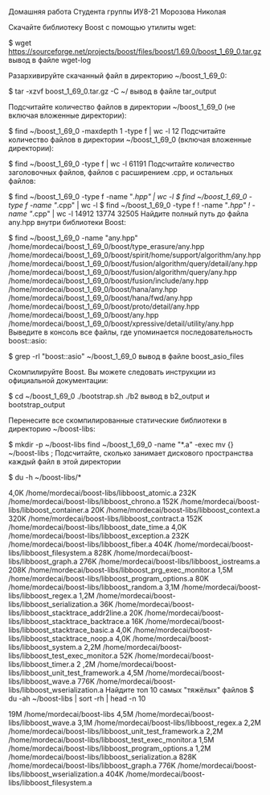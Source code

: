 Домашняя работа
Студента группы ИУ8-21 Морозова Николая

Скачайте библиотеку Boost с помощью утилиты wget:

$ wget https://sourceforge.net/projects/boost/files/boost/1.69.0/boost_1_69_0.tar.gz
вывод в файле wget-log

Разархивируйте скачанный файл в директорию ~/boost_1_69_0:

$ tar -xzvf boost_1_69_0.tar.gz -C ~/
вывод в файле tar_output

Подсчитайте количество файлов в директории ~/boost_1_69_0 (не включая вложенные директории):

$ find ~/boost_1_69_0 -maxdepth 1 -type f | wc -l
12
Подсчитайте количество файлов в директории ~/boost_1_69_0 (включая вложенные директории):

$ find ~/boost_1_69_0 -type f | wc -l
61191
Подсчитайте количество заголовочных файлов, файлов с расширением .cpp, и остальных файлов:

$ find ~/boost_1_69_0 -type f -name "*.hpp" | wc -l
$ find ~/boost_1_69_0 -type f -name "*.cpp" | wc -l
$ find ~/boost_1_69_0 -type f ! -name "*.hpp" ! -name "*.cpp" | wc -l
14912
13774
32505
Найдите полный путь до файла any.hpp внутри библиотеки Boost:

$ find ~/boost_1_69_0 -name "any.hpp"
/home/mordecai/boost_1_69_0/boost/type_erasure/any.hpp
/home/mordecai/boost_1_69_0/boost/spirit/home/support/algorithm/any.hpp
/home/mordecai/boost_1_69_0/boost/fusion/algorithm/query/detail/any.hpp
/home/mordecai/boost_1_69_0/boost/fusion/algorithm/query/any.hpp
/home/mordecai/boost_1_69_0/boost/fusion/include/any.hpp
/home/mordecai/boost_1_69_0/boost/hana/any.hpp
/home/mordecai/boost_1_69_0/boost/hana/fwd/any.hpp
/home/mordecai/boost_1_69_0/boost/proto/detail/any.hpp
/home/mordecai/boost_1_69_0/boost/any.hpp
/home/mordecai/boost_1_69_0/boost/xpressive/detail/utility/any.hpp
Выведите в консоль все файлы, где упоминается последовательность boost::asio:

$ grep -rl "boost::asio" ~/boost_1_69_0
вывод в файле boost_asio_files

Скомпилируйте Boost. Вы можете следовать инструкции из официальной документации:

$ cd ~/boost_1_69_0
./bootstrap.sh
./b2
вывод в b2_output и bootstrap_output

Перенесите все скомпилированные статические библиотеки в директорию ~/boost-libs:

$ mkdir -p ~/boost-libs
find ~/boost_1_69_0 -name "*.a" -exec mv {} ~/boost-libs \;
Подсчитайте, сколько занимает дискового пространства каждый файл в этой директории

$ du -h ~/boost-libs/*

4,0K	/home/mordecai/boost-libs/libboost_atomic.a
232K	/home/mordecai/boost-libs/libboost_chrono.a
152K	/home/mordecai/boost-libs/libboost_container.a
20K	/home/mordecai/boost-libs/libboost_context.a
320K	/home/mordecai/boost-libs/libboost_contract.a
152K	/home/mordecai/boost-libs/libboost_date_time.a
4,0K	/home/mordecai/boost-libs/libboost_exception.a
232K	/home/mordecai/boost-libs/libboost_fiber.a
404K	/home/mordecai/boost-libs/libboost_filesystem.a
828K	/home/mordecai/boost-libs/libboost_graph.a
276K	/home/mordecai/boost-libs/libboost_iostreams.a
208K	/home/mordecai/boost-libs/libboost_prg_exec_monitor.a
1,5M	/home/mordecai/boost-libs/libboost_program_options.a
80K	/home/mordecai/boost-libs/libboost_random.a
3,1M	/home/mordecai/boost-libs/libboost_regex.a
1,2M	/home/mordecai/boost-libs/libboost_serialization.a
36K	/home/mordecai/boost-libs/libboost_stacktrace_addr2line.a
20K	/home/mordecai/boost-libs/libboost_stacktrace_backtrace.a
16K	/home/mordecai/boost-libs/libboost_stacktrace_basic.a
4,0K	/home/mordecai/boost-libs/libboost_stacktrace_noop.a
4,0K	/home/mordecai/boost-libs/libboost_system.a
2,2M	/home/mordecai/boost-libs/libboost_test_exec_monitor.a
52K	/home/mordecai/boost-libs/libboost_timer.a
2 ,2M	/home/mordecai/boost-libs/libboost_unit_test_framework.a
4,5M	/home/mordecai/boost-libs/libboost_wave.a
776K	/home/mordecai/boost-libs/libboost_wserialization.a
Найдите топ 10 самых "тяжёлых" файлов
$ du -ah ~/boost-libs | sort -rh | head -n 10

19M	/home/mordecai/boost-libs
4,5M	/home/mordecai/boost-libs/libboost_wave.a
3,1M	/home/mordecai/boost-libs/libboost_regex.a
2,2M	/home/mordecai/boost-libs/libboost_unit_test_framework.a
2,2M	/home/mordecai/boost-libs/libboost_test_exec_monitor.a
1,5M	/home/mordecai/boost-libs/libboost_program_options.a
1,2M	/home/mordecai/boost-libs/libboost_serialization.a
828K	/home/mordecai/boost-libs/libboost_graph.a
776K	/home/mordecai/boost-libs/libboost_wserialization.a
404K	/home/mordecai/boost-libs/libboost_filesystem.a
